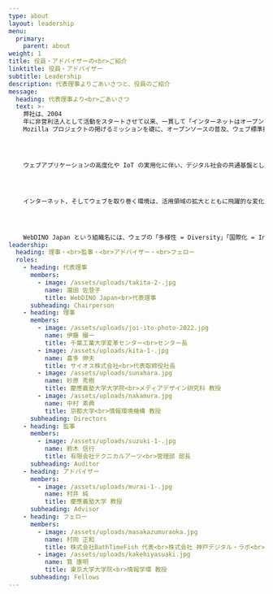 ```yaml
---
type: about
layout: leadership
menu:
  primary:
    parent: about
weight: 1
title: 役員・アドバイザーの<br>ご紹介
linktitle: 役員・アドバイザー
subtitle: Leadership
description: 代表理事よりごあいさつと、役員のご紹介
message:
  heading: 代表理事より<br>ごあいさつ
  text: >-
    弊社は、2004
    年に非営利法人として活動をスタートさせて以来、一貫して「インターネットはオープンで、すべての人がアクセス可能な公共の資産であるべき」という
    Mozilla プロジェクトの掲げるミッションを礎に、オープンソースの普及、ウェブ標準技術の推進、OSS コミュニティの支援に努めてまいりました。




    ウェブアプリケーションの高度化や IoT の実用化に伴い、デジタル社会の共通基盤としてウェブが注目を浴びる中、2017 年 7 月には社名を WebDINO Japan と改め、ウェブ技術を中心とした研究開発やコンサルティング、人材育成など、新たなステージで活動の幅を広げています。




    インターネット、そしてウェブを取り巻く環境は、活用領域の拡大とともに飛躍的な変化を遂げてきましたが、コロナ禍という予期せぬ出来事をきっかけとして、ビジネス・個人利用を問わず、ウェブに触れる機会は急速に増加しました。一方で、ユーザーはもとより、開発者を含むサービス提供者側の意識と知識も多様性を極めており、私たちの活動をさらにチャレンジングなものとしています。




    WebDINO Japan という組織名には、ウェブの「多様性 = Diversity」「国際化 = Internationalization」「中立性 = Neutrality」「公開性 = Openness」という意味を込めています。設立当初から変わらないこの想いを大切に、産官学そしてコミュニティをつなぐハブとして、これまで以上により広い視野でウェブ技術の応用やオープンイノベーションの拡大をリードしてまいります。
leadership:
  heading: 理事・<br>監事・<br>アドバイザー・<br>フェロー
  roles:
    - heading: 代表理事
      members:
        - image: /assets/uploads/takita-2-.jpg
          name: 瀧田 佐登子
          title: WebDINO Japan<br>代表理事
      subheading: Chairperson
    - heading: 理事
      members:
        - image: /assets/uploads/joi-ito-photo-2022.jpg
          name: 伊藤 穰一
          title: 千葉工業大学変革センター<br>センター長
        - image: /assets/uploads/kita-1-.jpg
          name: 喜多 伸夫
          title: サイオス株式会社<br>代表取締役社長
        - image: /assets/uploads/sunahara.jpg
          name: 砂原 秀樹
          title: 慶應義塾大学大学院<br>メディアデザイン研究科 教授
        - image: /assets/uploads/nakamura.jpg
          name: 中村 素典
          title: 京都大学<br>情報環境機構 教授
      subheading: Directors
    - heading: 監事
      members:
        - image: /assets/uploads/suzuki-1-.jpg
          name: 鈴木 信行
          title: 有限会社テクニカルアーツ<br>管理部 部長
      subheading: Auditor
    - heading: アドバイザー
      members:
        - image: /assets/uploads/murai-1-.jpg
          name: 村井 純
          title: 慶應義塾大学 教授
      subheading: Advisor
    - heading: フェロー
      members:
        - image: /assets/uploads/masakazumuraoka.jpg
          name: 村岡 正和
          title: 株式会社BathTimeFish 代表<br>株式会社 神戸デジタル・ラボ<br>執行役員
        - image: /assets/uploads/kakehiyasuaki.jpg
          name: 筧 康明
          title: 東京大学大学院<br>情報学環 教授
      subheading: Fellows
---
```

